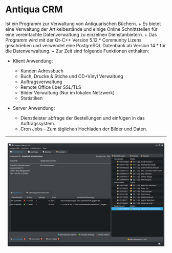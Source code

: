 # Antiqua CRM
Ist ein Programm zur Verwaltung von Antiquarischen Büchern.
+
Es bietet eine Verwaltung der Artikelbestände und einige Online Schnittstellen für eine vereinfachte Datenverwaltung zu einzelnen Dienstanbietern.
+
Das Programm wird mit der Qt-C++ Version 5.12.* Community Lizens geschrieben und verwendet eine PostgreSQL Datenbank ab Version 14.* für die Datenverwaltung.
+
Zur Zeit sind folgende Funktionen enthalten:
- Klient Anwendung:
  - Kunden Adressbuch
  - Buch, Drucke & Stiche und CD+Vinyl Verwaltung
  - Auftragsverwaltung
  - Remote Office über SSL/TLS
  - Bilder Verwaltung (Nur im lokalen Netzwerk)
  - Statistiken

- Server Anwendung:
  - Dienstleister abfrage der Bestellungen und einfügen in das Auftragssystem.
  - Cron Jobs - Zum täglichen Hochladen der Bilder und Daten.

---

![Demo](preview.png)

